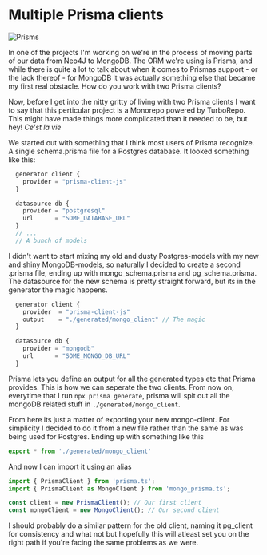 # Multiple Prisma clients

![Prisms](/img/prism.jpg)

In one of the projects I'm working on we're in the process of moving parts of our data from Neo4J to MongoDB. The ORM we're using is Prisma, and while there is quite a lot to talk about when it comes to Prismas support - or the lack thereof - for MongoDB it was actually something else that became my first real obstacle. How do you work with two Prisma clients?

Now, before I get into the nitty gritty of living with two Prisma clients I want to say that this perticular project is a Monorepo powered by TurboRepo. This might have made things more complicated than it needed to be, but hey! _Ce'st la vie_

We started out with something that I think most users of Prisma recognize. A single schema.prisma file for a Postgres database. It looked something like this: 

  ```ts [schema.prisma]{4-6,7} meta-info=val
    generator client {
      provider = "prisma-client-js"
    }

    datasource db {
      provider = "postgresql"
      url      = "SOME_DATABASE_URL"
    }
    // ...
    // A bunch of models
  ```

I didn't want to start mixing my old and dusty Postgres-models with my new and shiny MongoDB-models, so naturally I decided to create a second .prisma file, ending up with mongo_schema.prisma and pg_schema.prisma. The datasource for the new schema is pretty straight forward, but its in the generator the magic happens.

  ```ts [mongo_schema.prisma]
    generator client {
      provider  = "prisma-client-js"
      output    = "./generated/mongo_client" // The magic
    }

    datasource db {
      provider = "mongodb"
      url      = "SOME_MONGO_DB_URL"
    }
  ```

Prisma lets you define an output for all the generated types etc that Prisma provides. This is how we can seperate the two clients. From now on, everytime that I run `npx prisma generate`, prisma will spit out all the mongoDB related stuff in `./generated/mongo_client`.

From here its just a matter of exporting your new mongo-client. For simplicity I decided to do it from a new file rather than the same as was being used for Postgres. Ending up with something like this

  ```ts [mongo_prisma.ts]
  export * from './generated/mongo_client'
  ```

And now I can import it using an alias

  ```ts [app.ts]
  import { PrismaClient } from 'prisma.ts';
  import { PrismaClient as MongoClient } from 'mongo_prisma.ts';

  const client = new PrismaClient(); // Our first client
  const mongoClient = new MongoClient(); // Our second client
  ```

I should probably do a similar pattern for the old client, naming it pg_client for consistency and what not but hopefully this will atleast set you on the right path if you're facing the same problems as we were. 